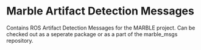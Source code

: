 # Marble Artifact Detection Messages

Contains ROS Artifact Detection Messages for the MARBLE project. Can be checked out as a seperate package or as a part of the marble_msgs repository.

